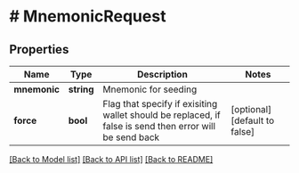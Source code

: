 # # MnemonicRequest

## Properties

Name | Type | Description | Notes
------------ | ------------- | ------------- | -------------
**mnemonic** | **string** | Mnemonic for seeding |
**force** | **bool** | Flag that specify if exisiting wallet should be replaced, if false is send then error will be send back | [optional] [default to false]

[[Back to Model list]](../../README.md#models) [[Back to API list]](../../README.md#endpoints) [[Back to README]](../../README.md)
